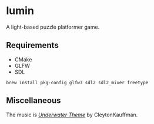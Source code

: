 # lumin

A light-based puzzle platformer game.


## Requirements

- CMake
- GLFW
- SDL

```
brew install pkg-config glfw3 sdl2 sdl2_mixer freetype
```

## Miscellaneous

The music is _[Underwater Theme](https://opengameart.org/content/underwater-theme)_ by CleytonKauffman.
